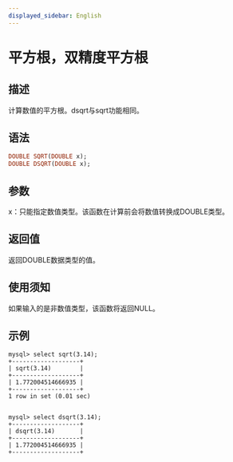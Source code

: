 ```yaml
---
displayed_sidebar: English
---
```


# 平方根，双精度平方根

## 描述

计算数值的平方根。dsqrt与sqrt功能相同。

## 语法

```Haskell
DOUBLE SQRT(DOUBLE x);
DOUBLE DSQRT(DOUBLE x);
```

## 参数

x：只能指定数值类型。该函数在计算前会将数值转换成DOUBLE类型。

## 返回值

返回DOUBLE数据类型的值。

## 使用须知

如果输入的是非数值类型，该函数将返回NULL。

## 示例

```Plain
mysql> select sqrt(3.14);
+-------------------+
| sqrt(3.14)        |
+-------------------+
| 1.772004514666935 |
+-------------------+
1 row in set (0.01 sec)


mysql> select dsqrt(3.14);
+-------------------+
| dsqrt(3.14)       |
+-------------------+
| 1.772004514666935 |
+-------------------+
```
